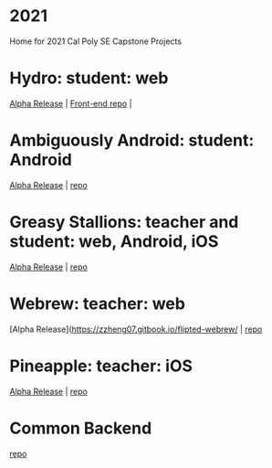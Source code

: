 # 2021
Home for 2021 Cal Poly SE Capstone Projects

# Hydro: student: web
[Alpha Release](https://connorboulais.gitbook.io/flipted-hydro/) | [Front-end repo]() | 

# Ambiguously Android: student: Android
[Alpha Release](https://flipted-android.gitbook.io/flipt-ed-android/) | [repo]()

# Greasy Stallions: teacher and student: web, Android, iOS
[Alpha Release](https://efukumoto17.gitbook.io/greasystallions-fliped/) | [repo]()

# Webrew: teacher: web
[Alpha Release](https://zzheng07.gitbook.io/flipted-webrew/ | [repo]()

# Pineapple: teacher: iOS
[Alpha Release](https://pineapple-1.gitbook.io/pineapple-flipt-ed/) | [repo]()

# Common Backend
[repo]()
